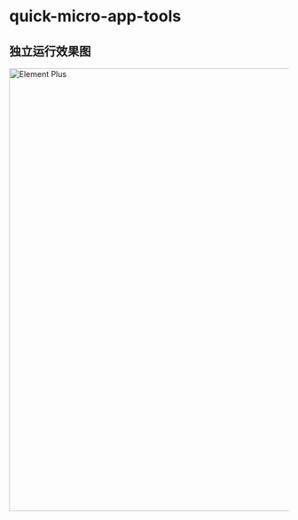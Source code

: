 # quick-micro-app-tools

## 独立运行效果图

<img width="800" alt="Element Plus" src="https://raw.githubusercontent.com/wiki/zhanglp520/quick-micro-app-tools/20230430121109.png">
